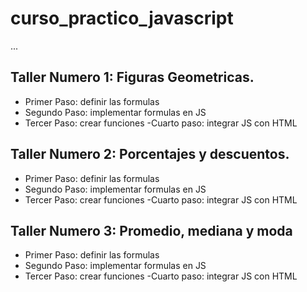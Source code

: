 # curso_practico_javascript

...

## Taller Numero 1: Figuras Geometricas.

- Primer Paso: definir las formulas
- Segundo Paso:  implementar formulas en JS
- Tercer Paso: crear funciones
-Cuarto paso: integrar JS con HTML

## Taller Numero 2: Porcentajes y descuentos.

- Primer Paso: definir las formulas
- Segundo Paso:  implementar formulas en JS
- Tercer Paso: crear funciones
-Cuarto paso: integrar JS con HTML

## Taller Numero 3: Promedio, mediana y moda 

- Primer Paso: definir las formulas
- Segundo Paso:  implementar formulas en JS
- Tercer Paso: crear funciones
-Cuarto paso: integrar JS con HTML